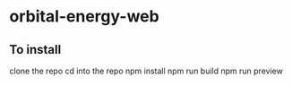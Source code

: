 # orbital-energy-web

## To install

clone the repo
cd into the repo
npm install
npm run build
npm run preview

